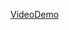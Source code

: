 [VideoDemo](https://www.loom.com/share/95151e25249b47579bc55701c56a790e?sid=dfd2e14f-60d5-40d1-9660-021aa2e0c19c)
